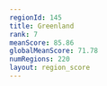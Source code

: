 ```yaml
---
regionId: 145
title: Greenland
rank: 7
meanScore: 85.86
globalMeanScore: 71.78
numRegions: 220
layout: region_score
---
```

